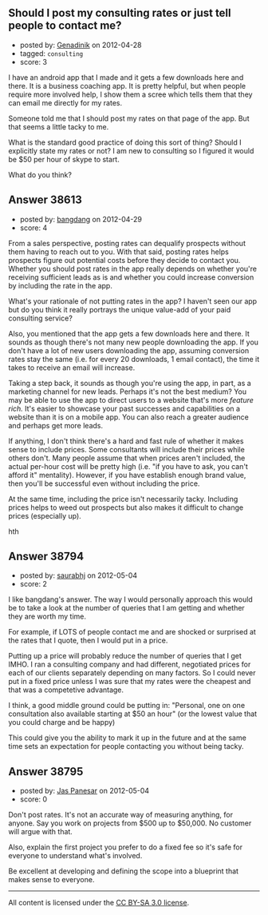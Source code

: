 ## Should I post my consulting rates or just tell people to contact me?

- posted by: [Genadinik](https://stackexchange.com/users/-1/8929-genadinik) on 2012-04-28
- tagged: `consulting`
- score: 3

I have an android app that I made and it gets a few downloads here and there.  It is a business coaching app. It is pretty helpful, but when people require more involved help, I show them a scree which tells them that they can email me directly for my rates.

Someone told me that I should post my rates on that page of the app.  But that seems a little tacky to me. 

What is the standard good practice of doing this sort of thing? Should I explicitly state my rates or not?  I am new to consulting so I figured it would be $50 per hour of skype to start.

What do you think?


## Answer 38613

- posted by: [bangdang](https://stackexchange.com/users/-1/17725-bangdang) on 2012-04-29
- score: 4

From a sales perspective, posting rates can dequalify prospects without them having to reach out to you. With that said, posting rates helps prospects figure out potential costs before they decide to contact you. Whether you should post rates in the app really depends on whether you're receiving sufficient leads as is and whether you could increase conversion by including the rate in the app. 

What's your rationale of not putting rates in the app? I haven't seen our app but do you think it really portrays the unique value-add of your paid consulting service?  

Also, you mentioned that the app gets a few downloads here and there.  It sounds as though there's not many new people downloading the app.  If you don't have a lot of new users downloading the app, assuming conversion rates stay the same (i.e. for every 20 downloads, 1 email contact), the time it takes to receive an email will increase.  

Taking a step back, it sounds as though you're using the app, in part, as a marketing channel for new leads.  Perhaps it's not the best medium?  You may be able to use the app to direct users to a website that's more *feature rich.*  It's easier to showcase your past successes and capabilities on a website than it is on a mobile app.  You can also reach a greater audience and perhaps get more leads.

If anything, I don't think there's a hard and fast rule of whether it makes sense to include prices.  Some consultants will include their prices while others don't.  Many people assume that when prices aren't included, the actual per-hour cost will be pretty high (i.e. "if you have to ask, you can't afford it" mentality).  However, if you have establish enough brand value, then you'll be successful even without including the price. 

At the same time, including the price isn't necessarily tacky.  Including prices helps to weed out prospects but also makes it difficult to change prices (especially up).  

hth


## Answer 38794

- posted by: [saurabhj](https://stackexchange.com/users/-1/17589-saurabhj) on 2012-05-04
- score: 2

I like bangdang's answer.
The way I would personally approach this would be to take a look at the number of queries that I am getting and whether they are worth my time.

For example, if LOTS of people contact me and are shocked or surprised at the rates that I quote, then I would put in a price.

Putting up a price will probably reduce the number of queries that I get IMHO. I ran a consulting company and had different, negotiated prices for each of our clients separately depending on many factors. So I could never put in a fixed price unless I was sure that my rates were the cheapest and that was a competetive advantage.

I think, a good middle ground could be putting in:
"Personal, one on one consultation also available starting at $50 an hour" (or the lowest value that you could charge and be happy)

This could give you the ability to mark it up in the future and at the same time sets an expectation for people contacting you without being tacky.


## Answer 38795

- posted by: [Jas Panesar](https://stackexchange.com/users/-1/1368-jas-panesar) on 2012-05-04
- score: 0

Don't post rates.  It's not an accurate way of measuring anything, for anyone.
Say you work on projects from $500 up to $50,000.  No customer will argue with that.

Also, explain the first project you prefer to do a fixed fee so it's safe for everyone to understand what's involved.

Be excellent at developing and defining the scope into a blueprint that makes sense to everyone.



---

All content is licensed under the [CC BY-SA 3.0 license](https://creativecommons.org/licenses/by-sa/3.0/).

